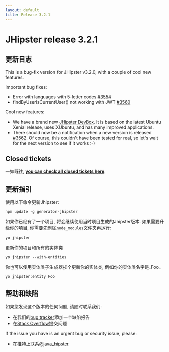 ```yaml
---
layout: default
title: Release 3.2.1
---
```


JHipster release 3.2.1
==================

更新日志
----------

This is a bug-fix version for JHipster v3.2.0, with a couple of cool new features.

Important bug fixes:

- Error with languages with 5-letter codes [#3554](https://github.com/jhipster/generator-jhipster/issues/3554)
- findByUserIsCurrentUser() not working with JWT [#3560](https://github.com/jhipster/generator-jhipster/issues/3560)

Cool new features:

- We have a brand new [JHipster DevBox](https://github.com/jhipster/jhipster-devbox). It is based on the latest Ubuntu Xenial release, uses XUbuntu, and has many improved applications.
- There should now be a notification when a new version is released [#3562](https://github.com/jhipster/generator-jhipster/pull/3562). Of course, this couldn't have been tested for real, so let's wait for the next version to see if it works :-)

Closed tickets
------------
一如既往, __[you can check all closed tickets here](https://github.com/jhipster/generator-jhipster/issues?q=milestone%3A3.2.1+is%3Aclosed)__.

更新指引
------------

使用以下命令更新Jhipster:

```
npm update -g generator-jhipster
```

如果你已经有了一个项目, 将会继续使用当时项目生成的Jhipster版本.
如果需要升级你的项目, 你需要先删除`node_modules`文件夹再运行:

```
yo jhipster
```

更新你的项目和所有的实体类

```
yo jhipster --with-entities
```

你也可以使用实体类子生成器挨个更新你的实体类, 例如你的实体类名字是_Foo_

```
yo jhipster:entity Foo
```

帮助和缺陷
--------------

如果您发现这个版本的任何问题, 请随时联系我们:

- 在我们的[bug tracker](https://github.com/jhipster/generator-jhipster/issues?state=open)添加一个缺陷报告
- 在[Stack Overflow](http://stackoverflow.com/tags/jhipster/info)提交问题

If the issue you have is an urgent bug or security issue, please:

- 在推特上联系[@java_hipster](https://twitter.com/java_hipster)
